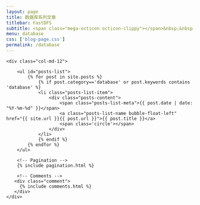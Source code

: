 ```yaml
---
layout: page
title: 数据库系列文章
titlebar: FastDFS
subtitle: <span class="mega-octicon octicon-clippy"></span>&nbsp;&nbsp; 数据库系列文章
menu: database
css: ['blog-page.css']
permalink: /database
---
```


<div class="row">

    <div class="col-md-12">

        <ul id="posts-list">
            {% for post in site.posts %}
                {% if post.category=='database' or post.keywords contains 'database' %}
                <li class="posts-list-item">
                    <div class="posts-content">
                        <span class="posts-list-meta">{{ post.date | date: "%Y-%m-%d" }}</span>
                        <a class="posts-list-name bubble-float-left" href="{{ site.url }}{{ post.url }}">{{ post.title }}</a>
                        <span class='circle'></span>
                    </div>
                </li>
                {% endif %}
            {% endfor %}
        </ul> 

        <!-- Pagination -->
        {% include pagination.html %}

        <!-- Comments -->
       <div class="comment">
         {% include comments.html %}
       </div>
    </div>

</div>
<script>
    $(document).ready(function(){

        // Enable bootstrap tooltip
        $("body").tooltip({ selector: '[data-toggle=tooltip]' });

    });
</script>
